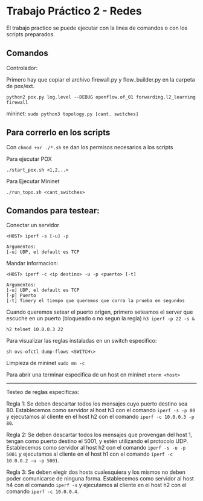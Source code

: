 # Trabajo Práctico 2 - Redes

El trabajo practico se puede ejecutar con la linea de comandos o con los scripts preparados.

Comandos
---  
Controlador:

Primero hay que copiar el archivo firewall.py y flow_builder.py en la carpeta de pox/ext. 

```python2 pox.py log.level --DEBUG openflow.of_01 forwarding.l2_learning firewall```

mininet: 
```sudo python3 topology.py [cant. switches] ```
 

Para correrlo en los scripts
----

Con ```chmod +xr ./*.sh``` se dan los permisos necesarios a los scripts

Para ejecutar POX 

```./start_pox.sh <1,2,..>```

Para Ejecutar Mininet

```./run_topo.sh <cant_switches>```


Comandos para testear: 
----

Conectar un servidor 

```<HOST> iperf -s [-u] -p ```
```
Argumentos: 
[-u] UDP, el default es TCP
```

Mandar informacion: 

```<HOST> iperf -c <ip destino> -u -p <puerto> [-t]```

```
Argumentos: 
[-u] UDP, el default es TCP
[-p] Puerto
[-t] Timery el tiempo que queremos que corra la prueba en segundos
```

Cuando queremos setear el puerto origen, 
primero seteamos el server que escuche en un puerto (bloqueado o no segun la regla)
```h3 iperf -p 22 -s &``` 

```h2 telnet 10.0.0.3 22```

Para visualizar las reglas instaladas en un switch especifico:

```sh ovs-ofctl dump-flows <SWITCH\>```

Limpieza de mininet ```sudo mn -c```

Para abrir una terminar especifica de un host en mininet ```xterm <host>```

---
Testeo de reglas especificas: 

Regla 1: Se deben descartar todos los mensajes cuyo puerto destino sea 80.
Establecemos como servidor al host h3 con el comando ```iperf -s -p 80``` y ejecutamos al cliente en el host h2 con el comando ```iperf -c 10.0.0.3 -p 80```.


Regla 2: Se deben descartar todos los mensajes que provengan del host 1, tengan como puerto destino el 5001, y estén utilizando el protocolo UDP.
Establecemos como servidor al host h2 con el comando ```iperf -s -u -p 5001``` y ejecutamos al cliente en el host h1 con el comando ```iperf -c 10.0.0.2 -u -p 5001```.

Regla 3: Se deben elegir dos hosts cualesquiera y los mismos no deben poder comunicarse de ninguna forma.
Establecemos como servidor al host h4 con el comando ``iperf -s`` y ejecutamos al cliente en el host h2 con el comando ``iperf -c 10.0.0.4``.

